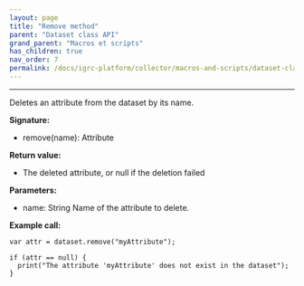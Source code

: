 ```yaml
---
layout: page
title: "Remove method"
parent: "Dataset class API"
grand_parent: "Macros et scripts"
has_children: true
nav_order: 7
permalink: /docs/igrc-platform/collector/macros-and-scripts/dataset-class-api/remove-method/
---
```

---

Deletes an attribute from the dataset by its name.  

**Signature:**   

- remove(name): Attribute

**Return value:**   

- The deleted attribute, or null if the deletion failed

**Parameters:**    

- name: String Name of the attribute to delete.

**Example call:**    

```
var attr = dataset.remove("myAttribute");

if (attr == null) {
  print("The attribute 'myAttribute' does not exist in the dataset");
}
```
